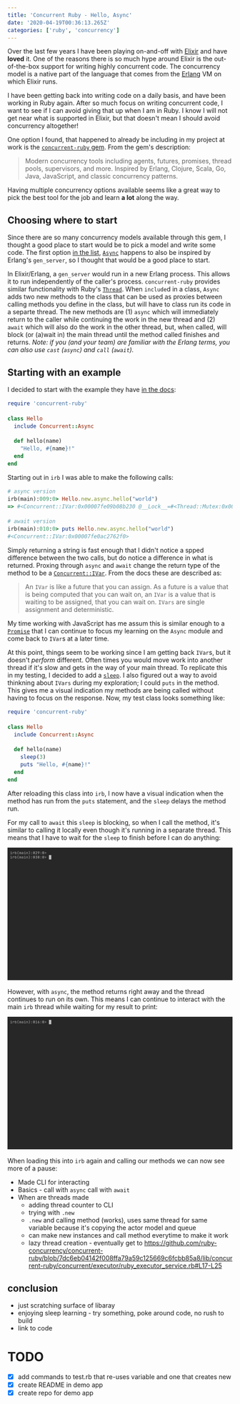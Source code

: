 ```yaml
---
title: 'Concurrent Ruby - Hello, Async'
date: '2020-04-19T00:36:13.265Z'
categories: ['ruby', 'concurrency']
---
```


Over the last few years I have been playing on-and-off with [Elixir](https://elixir-lang.org/) and have **loved** it. One of the reasons there is so much hype around Elixir is the out-of-the-box support for writing highly concurrent code. The concurrency model is a native part of the language that comes from the [Erlang](https://www.erlang.org/) VM on which Elixir runs. 

I have been getting back into writing code on a daily basis, and have been working in Ruby again. After so much focus on writing concurrent code, I want to see if I can avoid giving that up when I am in Ruby. I know I will not get near what is supported in Elixir, but that doesn't mean I should avoid concurrency altogether!

One option I found, that happened to already be including in my project at work is the [`concurrent-ruby` gem](https://github.com/ruby-concurrency/concurrent-ruby). From the gem's description:

> Modern concurrency tools including agents, futures, promises, thread pools, supervisors, and more. Inspired by Erlang, Clojure, Scala, Go, Java, JavaScript, and classic concurrency patterns.

Having multiple concurrency options available seems like a great way to pick the best tool for the job and learn **a lot** along the way.

## Choosing where to start 

Since there are so many concurrency models available through this gem, I thought a good place to start would be to pick a model and write some code. The first option [in the list](https://github.com/ruby-concurrency/concurrent-ruby#general-purpose-concurrency-abstractions), [`Async`](http://ruby-concurrency.github.io/concurrent-ruby/master/Concurrent/Async.html) happens to also be inspired by Erlang's `gen_server`, so I thought that would be a good place to start. 

In Elixir/Erlang, a `gen_server` would run in a new Erlang process. This allows it to run independently of the caller's process. `concurrent-ruby` provides similar functionality with Ruby's [`Thread`](https://ruby-doc.org/core-2.7.0/Thread.html). When `include`d in a class, `Async` adds two new methods to the class that can be used as proxies between calling methods you define in the class, but will have to class run its code in a separte thread. The new methods are (1) `async` which will immediately return to the caller while continuing the work in the new thread and (2) `await` which will also do the work in the other thread, but, when called, will block (or (a)wait in) the main thread until the method called finishes and returns. _Note: if you (and your team) are familiar with the Erlang terms, you can also use `cast` (`async`) and `call` (`await`)._

## Starting with an example

I decided to start with the example they have [in the docs](http://ruby-concurrency.github.io/concurrent-ruby/master/Concurrent/Async.html):

```ruby
require 'concurrent-ruby'

class Hello
  include Concurrent::Async

  def hello(name)
    "Hello, #{name}!"
  end
end
```

Starting out in `irb` I was able to make the following calls: 


```ruby
# async version
irb(main):009:0> Hello.new.async.hello("world")
=> #<Concurrent::IVar:0x00007fe09b08b230 @__Lock__=#<Thread::Mutex:0x00007fe09b08b1b8>, @__Condition__=#<Thread::ConditionVariable:0x00007fe09b08b190>, @event=#<Concurrent::Event:0x00007fe09b08b118 @__Lock__=#<Thread::Mutex:0x00007fe09b08b0a0>, @__Condition__=#<Thread::ConditionVariable:0x00007fe09b08b078>, @set=false, @iteration=0>, @reason=nil, @value=nil, @observers=#<Concurrent::Collection::CopyOnWriteObserverSet:0x00007fe09b08b028 @__Lock__=#<Thread::Mutex:0x00007fe09b08afd8>, @__Condition__=#<Thread::ConditionVariable:0x00007fe09b08afb0>, @observers={}>, @dup_on_deref=nil, @freeze_on_deref=nil, @copy_on_deref=nil, @do_nothing_on_deref=true, @state=:pending>

# await version
irb(main):010:0> puts Hello.new.async.hello("world")
#<Concurrent::IVar:0x00007fe0ac2762f0>
```

Simply returning a string is fast enough that I didn't notice a spped difference between the two calls, but do notice a difference in what is returned. Proxing through `async` and `await` change the return type of the method to be a [`Concurrent::IVar`](http://ruby-concurrency.github.io/concurrent-ruby/master/Concurrent/IVar.html). From the docs these are described as:

> An `IVar` is like a future that you can assign. As a future is a value that is being computed that you can wait on, an `IVar` is a value that is waiting to be assigned, that you can wait on. `IVars` are single assignment and deterministic.

My time working with JavaScript has me assum this is similar enough to a [`Promise`](https://developer.mozilla.org/en-US/docs/Web/JavaScript/Reference/Global_Objects/Promise) that I can continue to focus my learning on the `Async` module and come back to `IVar`s at a later time.


At this point, things seem to be working since I am getting back `IVar`s, but it doesn't _perform_ different. Often times you would move work into another thread if it's slow and gets in the way of your main thread. To replicate this in my testing, I decided to add a [`sleep`](https://ruby-doc.org/core-2.7.0/Kernel.html#method-i-sleep). I also figured out a way to avoid thinkning about `IVars` during my exploration; I could `puts` in the method. This gives me a visual indication my methods are being called without having to focus on the response. Now, my test class looks something like:

```ruby
require 'concurrent-ruby'

class Hello
  include Concurrent::Async

  def hello(name)
    sleep(3) 
    puts "Hello, #{name}!"
  end
end
```

After reloading this class into `irb`, I now have a visual indication when the method has run from the `puts` statement, and the `sleep` delays the method run. 

For my call to `await` this `sleep` is blocking, so when I call the method, it's similar to calling it locally even though it's running in a separate thread. This means that I have to wait for the `sleep` to finish before I can do anything:

<img src='./hello-await-with-sleep.gif' lazy />

However, with `async`, the method returns right away and the thread continues to run on its own. This means I can continue to interact with the main `irb` thread while waiting for my result to print:

<img src='./hello-async-with-sleep.gif' lazy />


When loading this into `irb` again and calling our methods we can now see more of a pause:

  * Made CLI for interacting
  * Basics - call with `async` call with `await` 
  * When are threads made
    * adding thread counter to CLI
    * trying with `.new`
    * `.new` and calling method (works), uses same thread for same variable because it's copying the actor model and queue 
    * can make new instances and call method everytime to make it work
    * lazy thread creation - eventually get to https://github.com/ruby-concurrency/concurrent-ruby/blob/7dc6eb04142f008ffa79a59c125669c6fcbb85a8/lib/concurrent-ruby/concurrent/executor/ruby_executor_service.rb#L17-L25
## conclusion
  * just scratching surface of libaray 
  * enjoying sleep learning - try something, poke around code, no rush to build
  * link to code

# TODO
- [x] add commands to test.rb that re-uses variable and one that creates new
- [x] create README in demo app
- [x] create repo for demo app
